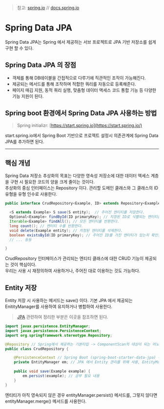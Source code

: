 >참고: [spring.io](https://spring.io/) // [docs.spring.io](https://docs.spring.io/spring-data/jpa/docs/current/reference/html/#jpa.repositories)
# Spring Data JPA

Spring Data JPA는 Spring 에서 제공하는 서브 프로젝트로 JPA 기반 저장소를 쉽게 구현 할 수 있다.
  

## Spring Data JPA 의 장점

+ 객체를 통해 DB테이블을 간접적으로 다루기에 직관적인 조작이 가능해진다. 
+ 제공되는 메서드를 통해 조작하며 적합한 쿼리를 자동으로 등록해준다.
+ 페이지 매김 지원, 동적 쿼리 실행, 맞춤형 데이터 액세스 코드 통합 기능 등 다양한 기능 지원이 된다.

## Spring boot 환경에서 Spring Data JPA 사용하는 방법

>Spring initializr: [https://start.spring.io](https://start.spring.io/)

start.spring.io에서 Spring Boot 기반으로 프로젝트 설정시 의존관계에 Spring Data JPA를 추가하면 된다.

-----
## 핵심 개념

Spring Data 저장소 추상화의 목표는 다양한 영속성 저장소에 대한 데이터 액세스 계층을 구현 시 필요한 코드의 양을 크게 줄이는 것이다.  
추상화의 중심 인터페이스는 Repository 이다. 관리할 도메인 클래스와 그 클래스의 ID 유형을 유형 인수로 사용한다.
```java
public interface CrudRepository<Example, ID> extends Repository<Example, ID> { // ID는 타입으로 많이 쓴다. (ex Long)

  <S extends Example> S save(S entity);  // 주어진 엔티티를 저장한다.   
  Optional<Example> findById(ID primaryKey); // 지정된 ID로 식별되는 엔터티를 반환한다.
  Iterable<Example> findAll(); // 모든 엔터티를 반환한다.              
  long count(); // 엔터티 수를 반환한다.                       
  void delete(Example entity); // 지정된 엔터티를 삭제한다.              
  boolean existsById(ID primaryKey); // 주어진 ID를 가진 엔터티가 있는지 확인한다.
  // ... 등등

}
```
CrudRepository 인터페이스가 관리되는 엔티티 클래스에 대한 CRUD 기능이 제공되는 것이 핵심이다.  
우리는 사용 시 재정의하여 사용하거나, 주어진 대로 이용하는 것도 가능하다.

##  Entity 저장

Entity 저장 시 사용하는 메서드는 save() 이다.
기본 JPA 에서 제공되는 EnitityManager를 사용하여 유지하거나 병합하여 사용한다. 
>[JPA]() 관련하여 정리한 부분은 이곳을 참조하면 된다. 
```java
import javax.persistence.EntityManager;
import javax.persistence.PersistenceContext;
import org.springframework.stereotype.Repository;

@Repository // Spring에서 제공하는 기본타입 -> ComponentScan의 대상이 되는 어노테이션
public class CrudRepository {

	@PersistenceContext // Spring Boot (spring-boot-starter-data-jpa) 위에서 동작시 EntityManager를 스프링 컨테이너에 주입
	private EntityManager em; // JPA 에서 Entity 관리를 위해 사용, EntityManager 생성코드는 위 @PersistenceContext로 인하여 필요가 없다.
	
	public void save(Example example) { 
		em.persist(example); // 공부 필요 내용
	}
}
```
엔티티가 아직 영속되지 않은 경우 entityManager.persist() 메서드를,  그렇지 않다면 entityManager.merge() 메서드를 사용한다.

